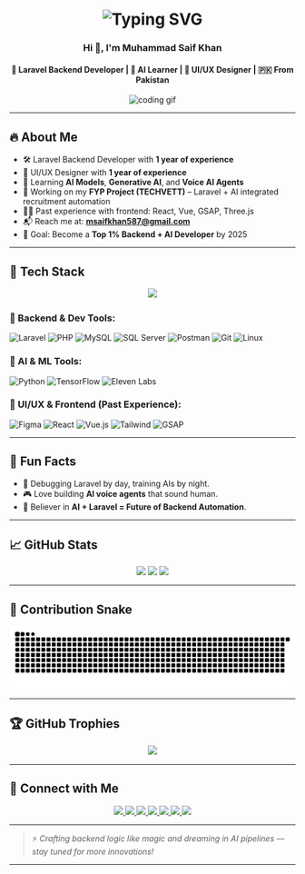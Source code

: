 <h1 align="center">
  <img src="https://readme-typing-svg.herokuapp.com?font=JetBrains+Mono&size=24&duration=3000&pause=1000&color=1E3A8A&center=true&vCenter=true&width=435&lines=Laravel+Backend+Developer;AI+Engineer+in+Progress;Exploring+Generative+AI+%F0%9F%A4%96" alt="Typing SVG" />
</h1>

<h3 align="center">Hi 👋, I'm Muhammad Saif Khan</h3>
<h4 align="center">🚀 Laravel Backend Developer | 🤖 AI Learner | 🎨 UI/UX Designer | 🇵🇰 From Pakistan</h4>

<p align="center">
  <img src="https://media.giphy.com/media/qgQUggAC3Pfv687qPC/giphy.gif" width="300" alt="coding gif">
</p>

---

## 🔥 About Me

- 🛠 Laravel Backend Developer with **1 year of experience**
- 🎨 UI/UX Designer with **1 year of experience**
- 🧠 Learning **AI Models**, **Generative AI**, and **Voice AI Agents**
- 🔭 Working on my **FYP Project (TECHVETT)** – Laravel + AI integrated recruitment automation
- 👨‍💻 Past experience with frontend: React, Vue, GSAP, Three.js
- 📬 Reach me at: **[msaifkhan587@gmail.com](mailto:msaifkhan587@gmail.com)**
- 🎯 Goal: Become a **Top 1% Backend + AI Developer** by 2025

---

## 🚀 Tech Stack

<p align="center">
  <img src="https://media.tenor.com/NOYF3f82b_gAAAAC/programmer.gif" width="160" />
</p>

### 🧩 Backend & Dev Tools:
![Laravel](https://img.shields.io/badge/Laravel-FF2D20?style=for-the-badge&logo=laravel&logoColor=white)
![PHP](https://img.shields.io/badge/PHP-777BB4?style=for-the-badge&logo=php&logoColor=white)
![MySQL](https://img.shields.io/badge/MySQL-005C84?style=for-the-badge&logo=mysql&logoColor=white)
![SQL Server](https://img.shields.io/badge/SQL_Server-CC2927?style=for-the-badge&logo=microsoftsqlserver&logoColor=white)
![Postman](https://img.shields.io/badge/Postman-F36836?style=for-the-badge&logo=postman&logoColor=white)
![Git](https://img.shields.io/badge/Git-F05032?style=for-the-badge&logo=git&logoColor=white)
![Linux](https://img.shields.io/badge/Linux-FCC624?style=for-the-badge&logo=linux&logoColor=black)

### 🤖 AI & ML Tools:
![Python](https://img.shields.io/badge/Python-3670A0?style=for-the-badge&logo=python&logoColor=white)
![TensorFlow](https://img.shields.io/badge/TensorFlow-FF6F00?style=for-the-badge&logo=tensorflow&logoColor=white)
![Eleven Labs](https://img.shields.io/badge/ElevenLabs-AI-yellow?style=for-the-badge)

### 🎨 UI/UX & Frontend (Past Experience):
![Figma](https://img.shields.io/badge/Figma-F24E1E?style=for-the-badge&logo=figma&logoColor=white)
![React](https://img.shields.io/badge/React-20232A?style=for-the-badge&logo=react&logoColor=61DAFB)
![Vue.js](https://img.shields.io/badge/Vue.js-35495E?style=for-the-badge&logo=vue.js&logoColor=4FC08D)
![Tailwind](https://img.shields.io/badge/TailwindCSS-38B2AC?style=for-the-badge&logo=tailwind-css&logoColor=white)
![GSAP](https://img.shields.io/badge/GSAP-88CE02?style=for-the-badge&logo=greensock&logoColor=white)

---

## 🧩 Fun Facts

- 🧙 Debugging Laravel by day, training AIs by night.
- 🎮 Love building **AI voice agents** that sound human.
- 🧪 Believer in **AI + Laravel = Future of Backend Automation**.

---

## 📈 GitHub Stats

<p align="center">
  <img src="https://github-readme-stats.vercel.app/api?username=saifkhan2002&show_icons=true&theme=radical" height="150" />
  <img src="https://github-readme-streak-stats.herokuapp.com/?user=saifkhan2002&theme=radical" height="150" />
  <img src="https://github-readme-stats.vercel.app/api/top-langs/?username=saifkhan2002&layout=compact&theme=radical" height="150" />
</p>

---

## 🐍 Contribution Snake

<p align="center">
  <img src="https://raw.githubusercontent.com/saifkhan2002/saifkhan2002/output/github-contribution-grid-snake.svg" alt="Snake animation" />
</p>

---

## 🏆 GitHub Trophies

<p align="center">
  <img src="https://github-profile-trophy.vercel.app/?username=saifkhan2002&theme=tokyonight&row=1&column=7" />
</p>

---

## 🔗 Connect with Me

<p align="center">
  <a href="https://linkedin.com/in/saif-khan" target="_blank">
    <img src="https://skillicons.dev/icons?i=linkedin" height="40" />
  </a>
  <a href="mailto:msaifkhan587@gmail.com">
    <img src="https://skillicons.dev/icons?i=gmail" height="40" />
  </a>
  <a href="https://github.com/saifkhan2002" target="_blank">
    <img src="https://skillicons.dev/icons?i=github" height="40" />
  </a>
  <a href="https://facebook.com/" target="_blank">
    <img src="https://skillicons.dev/icons?i=facebook" height="40" />
  </a>
  <a href="https://twitter.com/" target="_blank">
    <img src="https://skillicons.dev/icons?i=twitter" height="40" />
  </a>
  <a href="https://instagram.com/" target="_blank">
    <img src="https://skillicons.dev/icons?i=instagram" height="40" />
  </a>
  <a href="https://discord.gg/" target="_blank">
    <img src="https://skillicons.dev/icons?i=discord" height="40" />
  </a>
</p>

---

> ⚡ *Crafting backend logic like magic and dreaming in AI pipelines — stay tuned for more innovations!*

---

